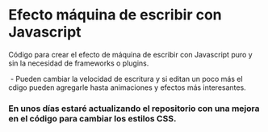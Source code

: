 # Efecto máquina de escribir con Javascript
Código para crear el efecto de máquina de escribir con Javascript puro y sin la necesidad de frameworks o plugins.



  - Pueden cambiar la velocidad de escritura  y si editan un poco más el cdigo pueden agregarle hasta animaciones y efectos más interesantes. 
  
### En unos días estaré actualizando el repositorio con una mejora en el código para cambiar los estilos CSS. 
